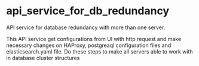 # api_service_for_db_redundancy
API service for database redundancy with more than one server.

This API service get configurations from UI with http request and make necessary changes on HAProxy, postgreaql configuration files and elasticsearch.yaml file.
Do these steps to make all servers able to work with in database cluster structures
